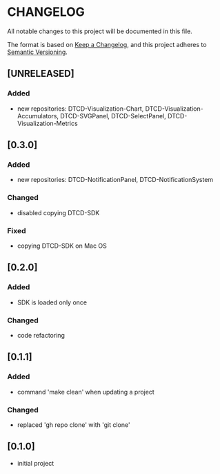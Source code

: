 # CHANGELOG

All notable changes to this project will be documented in this file.

The format is based on [Keep a Changelog](https://keepachangelog.com/en/1.0.0/),
and this project adheres to [Semantic Versioning](https://semver.org/spec/v2.0.0.html).

## [UNRELEASED]

### Added

- new repositories: DTCD-Visualization-Chart, DTCD-Visualization-Accumulators, DTCD-SVGPanel, DTCD-SelectPanel, DTCD-Visualization-Metrics

## [0.3.0]

### Added

- new repositories: DTCD-NotificationPanel, DTCD-NotificationSystem

### Changed

- disabled copying DTCD-SDK

### Fixed

- copying DTCD-SDK on Mac OS

## [0.2.0]

### Added

- SDK is loaded only once

### Changed

- code refactoring

## [0.1.1]

### Added

- command 'make clean' when updating a project

### Changed

- replaced 'gh repo clone' with 'git clone'

## [0.1.0]

- initial project